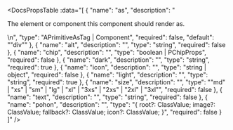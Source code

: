 <!-- This file was automatic generated. Do not edit it manually -->

<DocsPropsTable :data="[
  {
    "name": "as",
    "description": "<p>The element or component this component should render as.</p>\n",
    "type": "APrimitiveAsTag | Component",
    "required": false,
    "default": "\"div\""
  },
  {
    "name": "alt",
    "description": "",
    "type": "string",
    "required": false
  },
  {
    "name": "chip",
    "description": "",
    "type": "boolean | PChipProps",
    "required": false
  },
  {
    "name": "dark",
    "description": "",
    "type": "string",
    "required": true
  },
  {
    "name": "icon",
    "description": "",
    "type": "string | object",
    "required": false
  },
  {
    "name": "light",
    "description": "",
    "type": "string",
    "required": true
  },
  {
    "name": "size",
    "description": "",
    "type": "\"md\" | \"xs\" | \"sm\" | \"lg\" | \"xl\" | \"3xs\" | \"2xs\" | \"2xl\" | \"3xl\"",
    "required": false
  },
  {
    "name": "text",
    "description": "",
    "type": "string",
    "required": false
  },
  {
    "name": "pohon",
    "description": "",
    "type": "{ root?: ClassValue; image?: ClassValue; fallback?: ClassValue; icon?: ClassValue; }",
    "required": false
  }
]" />
